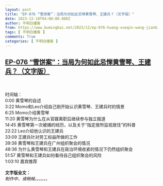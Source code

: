 ```yaml
---
layout: post
title: "EP-076 “雪饼案”：当局为何如此忌惮黄雪琴、王建兵？（文字版）"
date: 2023-12-10T04:00:00.000Z
author: 不明白播客
from: https://www.bumingbai.net/2023/12/ep-076-huang-xueqin-wang-jianbing-text/?utm_source=rss&utm_medium=rss&utm_campaign=ep-076-huang-xueqin-wang-jianbing-text
tags: [ 不明白播客 ]
comments: True
categories: [ 不明白播客 ]
---
```

<!--1702180800000-->
[EP-076 “雪饼案”：当局为何如此忌惮黄雪琴、王建兵？（文字版）](https://www.bumingbai.net/2023/12/ep-076-huang-xueqin-wang-jianbing-text/?utm_source=rss&utm_medium=rss&utm_campaign=ep-076-huang-xueqin-wang-jianbing-text)
------

<div>
<div id="buzzsprout-player-14118587"></div><script src="https://www.buzzsprout.com/1982525/14118587-.js?container_id=buzzsprout-player-14118587&#038;player=small" type="text/javascript" charset="utf-8"></script><p><br><br>时间轴：<br>0:00 黄雪琴的自述<br>3:22 Momo和Leo介绍自己刚开始认识黄雪琴、王建兵时的情景<br>6:25 Momo介绍黄雪琴<br>11:20 黄雪琴为什么在从官媒离职后继续参与独立报道<br>14:45 黄雪琴第一次被捕的经历，以及关于“指定居所监视居住”的科普<br>22:22 Leo介绍他认识的王建兵<br>33:09 王建兵针对劳工权益所做的工作<br>39:38 黄雪琴和王建兵在广州组织聚会的情况<br>48:36 为什么黄雪琴和王建兵在政治环境收紧的情况下仍然组织聚会<br>51:57 黄雪琴和王建兵如何看待自己组织聚会的风险<br>1:03:10 嘉宾推荐<br><br><strong>文字版全文：<br></strong><em>制作中，请稍候。。。。。。</em></p><p></p>
</div>
